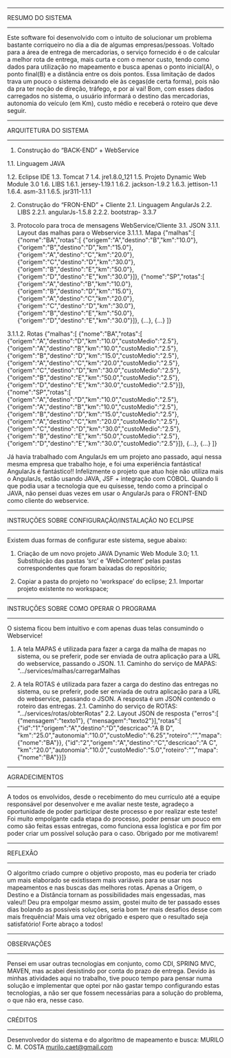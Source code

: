 ***********************
RESUMO DO SISTEMA
***********************
Este software foi desenvolvido com o intuito de solucionar um problema bastante corriqueiro no dia a dia de algumas empresas/pessoas. 
Voltado para a área de entrega de mercadorias, o serviço fornecido é o de calcular a melhor rota de entrega, mais curta e com o menor 
custo, tendo como dados para utilização no mapeamento e busca apenas o ponto inicial(A), o ponto final(B) e a distância entre os dois 
pontos. Essa limitação de dados trava um pouco o sistema deixando ele às cegas(de certa forma), pois não da pra ter noção de direção, 
tráfego, e por ai vai! Bom, com esses dados carregados no sistema, o usuário informará o destino das mercadorias, autonomia do 
veículo (em Km), custo médio e receberá o roteiro que deve seguir. 



***********************
ARQUITETURA DO SISTEMA
***********************
1.	Construção do “BACK-END” + WebService

1.1.	Linguagem JAVA

1.2.	Eclipse IDE
1.3.	Tomcat 7
1.4.	jre1.8.0_121
1.5.	Projeto Dynamic Web Module 3.0
1.6.	LIBS
1.6.1.	jersey-1.19.1
1.6.2.	jackson-1.9.2
1.6.3.	jettison-1.1
1.6.4.	asm-3.1
1.6.5.	jsr311-1.1.1

2.	Construção do “FRON-END” + Cliente
2.1.	Linguagem AngularJs
2.2.	LIBS
2.2.1.	angularJs-1.5.8
2.2.2.	bootstrap- 3.3.7

3.	Protocolo para troca de mensagens WebService/Cliente
3.1.	JSON
3.1.1.	Layout das malhas para o Webservice
3.1.1.1.	Mapa
				{"malhas":[
				{"nome":"BA","rotas":[
				{"origem":"A","destino":"B","km":"10.0"},
				{"origem":"B","destino":"D","km":"15.0"}, 
				{"origem":"A","destino":"C","km":"20.0"},
				{"origem":"C","destino":"D","km":"30.0"}, 
				{"origem":"B","destino":"E","km":"50.0"}, 
				{"origem":"D","destino":"E","km":"30.0"}]},
				{"nome":"SP","rotas":[
				{"origem":"A","destino":"B","km":"10.0"},
				{"origem":"B","destino":"D","km":"15.0"}, 
				{"origem":"A","destino":"C","km":"20.0"},
				{"origem":"C","destino":"D","km":"30.0"}, 
				{"origem":"B","destino":"E","km":"50.0"}, 
				{"origem":"D","destino":"E","km":"30.0"}]},
				{...},
				{...}
				]}

3.1.1.2.	Rotas
				{"malhas":[
				{"nome":"BA","rotas":[
				{"origem":"A","destino":"D","km":"10.0","custoMedio":"2.5"},
				{"origem":"A","destino":"B","km":"10.0","custoMedio":"2.5"},
				{"origem":"B","destino":"D","km":"15.0","custoMedio":"2.5"}, 
				{"origem":"A","destino":"C","km":"20.0","custoMedio":"2.5"},
				{"origem":"C","destino":"D","km":"30.0","custoMedio":"2.5"}, 
				{"origem":"B","destino":"E","km":"50.0","custoMedio":"2.5"}, 
				{"origem":"D","destino":"E","km":"30.0","custoMedio":"2.5"}]},
				{"nome":"SP","rotas":[
				{"origem":"A","destino":"D","km":"10.0","custoMedio":"2.5"},
				{"origem":"A","destino":"B","km":"10.0","custoMedio":"2.5"},
				{"origem":"B","destino":"D","km":"15.0","custoMedio":"2.5"}, 
				{"origem":"A","destino":"C","km":"20.0","custoMedio":"2.5"},
				{"origem":"C","destino":"D","km":"30.0","custoMedio":"2.5"}, 
				{"origem":"B","destino":"E","km":"50.0","custoMedio":"2.5"}, 
				{"origem":"D","destino":"E","km":"30.0","custoMedio":"2.5"}]},
				{...},
				{...}
				]}


Já havia trabalhado com AngularJs em um projeto ano passado, aqui nessa mesma empresa que trabalho hoje, e foi uma experiência 
fantástica! AngularJs é fantástico!!  Infelizmente o projeto que atuo hoje não utiliza mais o AngularJs, estão usando 
JAVA, JSF + integração com COBOL. Quando li que podia usar a tecnologia que eu quisesse, tendo como a principal o JAVA, não pensei 
duas vezes em usar o AngularJs para o FRONT-END como cliente do webservice. 


****************************************************
INSTRUÇÕES SOBRE CONFIGURAÇÃO/INSTALAÇÃO NO ECLIPSE
****************************************************
Existem duas formas de configurar este sistema, segue abaixo:

1.	Criação de um novo projeto JAVA Dynamic Web Module 3.0;
1.1.	Substituição das pastas ‘src’ e ‘WebContent’ pelas pastas correspondentes que foram baixadas do repositório;

2.	Copiar a pasta do projeto no ‘workspace’ do eclipse;
2.1.	Importar projeto existente no workspace;



****************************************
INSTRUÇÕES SOBRE COMO OPERAR O PROGRAMA
****************************************
O sistema ficou bem intuitivo e com apenas duas telas consumindo o Webservice!
1.	A tela MAPAS é utilizada para fazer a carga da malha de mapas no sistema, ou se preferir, pode ser enviada de outra aplicação para 
    a URL do webservice, passando o JSON.
1.1.	Caminho do serviço de MAPAS: “.../services/malhas/carregarMalhas

2.	A tela ROTAS é utilizada para fazer a carga do destino das entregas no sistema, ou se preferir, pode ser enviada de outra aplicação 
    para a URL do webservice, passando o JSON. A resposta é um JSON contendo o roteiro das entregas.
2.1.	Caminho do serviço de ROTAS: “.../services/rotas/obterRotas”
2.2.	Layout JSON de resposta
				{"erros":[
				{"mensagem":"texto1"},
				{"mensagem":"texto2"}],"rotas":[
				{"id":"1","origem":"A","destino":"D","descricao":"A B D", "km":"25.0","autonomia":"10.0","custoMedio":"6.25","roteiro":"","mapa":{"nome":"BA"}},
				{"id":"2","origem":"A","destino":"C","descricao":"A C", "km":"20.0","autonomia":"10.0","custoMedio":"5.0","roteiro":"","mapa":{"nome":"BA"}}]}



***********************
AGRADECIMENTOS
***********************
A todos os envolvidos, desde o recebimento do meu currículo até a equipe responsável por desenvolver e me avaliar neste teste, agradeço 
a oportunidade de poder participar deste processo e por realizar este teste! Foi muito empolgante cada etapa do processo, poder pensar 
um pouco em como são feitas essas entregas, como funciona essa logística e por fim por poder criar um possível solução para o caso. 
Obrigado por me motivarem!



***********************
REFLEXÃO
***********************
O algoritmo criado cumpre o objetivo proposto, mas eu poderia ter criado um mais elaborado se existissem mais variáveis para se usar nos 
mapeamentos e nas buscas das melhores rotas. Apenas a Origem, o Destino e a Distância tornam as possibilidades mais engessadas, mas valeu!! 
Deu pra empolgar mesmo assim, gostei muito de ter passado esses dias bolando as possíveis soluções, seria bom ter mais desafios desse com 
mais frequência! Mais uma vez obrigado e espero que o resultado seja satisfatório! Forte abraço a todos!



***********************
OBSERVAÇÕES
***********************
Pensei em usar outras tecnologias em conjunto, como CDI, SPRING MVC, MAVEN, mas acabei desistindo por conta do prazo de entrega. Devido às 
minhas atividades aqui no trabalho, tive pouco tempo para pensar numa solução e implementar que optei por não gastar tempo configurando 
estas tecnologias, a não ser que fossem necessárias para a solução do problema, o que não era, nesse caso.



***********************
CRÉDITOS
***********************
Desenvolvedor do sistema e do algoritmo de mapeamento e busca:
MURILO C. M. COSTA
murilo.caet@gmail.com

